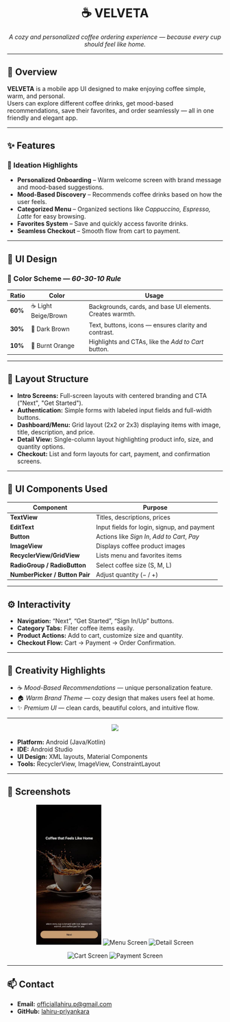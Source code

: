 <h1 align="center">☕ VELVETA</h1>

<p align="center">
  <em>A cozy and personalized coffee ordering experience — because every cup should feel like home.</em>
</p>

---

## 📱 Overview

**VELVETA** is a mobile app UI designed to make enjoying coffee simple, warm, and personal.  
Users can explore different coffee drinks, get mood-based recommendations, save their favorites, and order seamlessly — all in one friendly and elegant app.

---

## ✨ Features

### 🌟 Ideation Highlights
- **Personalized Onboarding** – Warm welcome screen with brand message and mood-based suggestions.  
- **Mood-Based Discovery** – Recommends coffee drinks based on how the user feels.  
- **Categorized Menu** – Organized sections like *Cappuccino, Espresso, Latte* for easy browsing.  
- **Favorites System** – Save and quickly access favorite drinks.  
- **Seamless Checkout** – Smooth flow from cart to payment.

---

## 🎨 UI Design

### 🎨 Color Scheme — *60-30-10 Rule*

| Ratio | Color | Usage |
|-------|--------|--------|
| **60%** | ☕ Light Beige/Brown | Backgrounds, cards, and base UI elements. Creates warmth. |
| **30%** | 🍫 Dark Brown | Text, buttons, icons — ensures clarity and contrast. |
| **10%** | 🧡 Burnt Orange | Highlights and CTAs, like the *Add to Cart* button. |

---

## 🧱 Layout Structure

- **Intro Screens:** Full-screen layouts with centered branding and CTA ("Next", "Get Started").  
- **Authentication:** Simple forms with labeled input fields and full-width buttons.  
- **Dashboard/Menu:** Grid layout (2x2 or 2x3) displaying items with image, title, description, and price.  
- **Detail View:** Single-column layout highlighting product info, size, and quantity options.  
- **Checkout:** List and form layouts for cart, payment, and confirmation screens.

---

## 🧩 UI Components Used

| Component | Purpose |
|------------|----------|
| **TextView** | Titles, descriptions, prices |
| **EditText** | Input fields for login, signup, and payment |
| **Button** | Actions like *Sign In*, *Add to Cart*, *Pay* |
| **ImageView** | Displays coffee product images |
| **RecyclerView/GridView** | Lists menu and favorites items |
| **RadioGroup / RadioButton** | Select coffee size (S, M, L) |
| **NumberPicker / Button Pair** | Adjust quantity (− / +) |

---

## ⚙️ Interactivity

- **Navigation:** “Next”, “Get Started”, “Sign In/Up” buttons.  
- **Category Tabs:** Filter coffee items easily.  
- **Product Actions:** Add to cart, customize size and quantity.  
- **Checkout Flow:** Cart → Payment → Order Confirmation.

---

## 🌈 Creativity Highlights

- ☕ *Mood-Based Recommendations* — unique personalization feature.  
- 🏠 *Warm Brand Theme* — cozy design that makes users feel at home.  
- ✨ *Premium UI* — clean cards, beautiful colors, and intuitive flow.

---

<p align="center">
  <img src="https://skillicons.dev/icons?i=kotlin,js,html,github" />
</p>


- **Platform:** Android (Java/Kotlin)
- **IDE:** Android Studio
- **UI Design:** XML layouts, Material Components
- **Tools:** RecyclerView, ImageView, ConstraintLayout

---

## 📸 Screenshots

<p align="center">
  <img src="Screenshot-01.png" alt="Intro Screen" width="30%" />
  <img src="assets/screenshots/menu_screen.jpg" alt="Menu Screen" width="30%" />
  <img src="assets/screenshots/detail_screen.jpg" alt="Detail Screen" width="30%" />
</p>

<p align="center">
  <img src="assets/screenshots/cart_screen.jpg" alt="Cart Screen" width="30%" />
  <img src="assets/screenshots/payment_screen.jpg" alt="Payment Screen" width="30%" />
</p>


---
## 📫 Contact
- **Email:** officiallahiru.p@gmail.com  
- **GitHub:** [lahiru-priyankara](https://github.com/lahiru-priyankara)  

